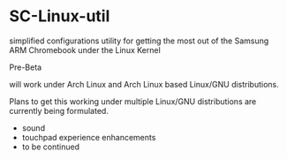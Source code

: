 # SC-Linux-util
simplified configurations utility for getting the most out of the Samsung ARM Chromebook under the Linux Kernel

Pre-Beta

will work under Arch Linux and Arch Linux based Linux/GNU distributions.

Plans to get this working under multiple Linux/GNU distributions are currently being formulated.


* sound
* touchpad experience enhancements
* to be continued
